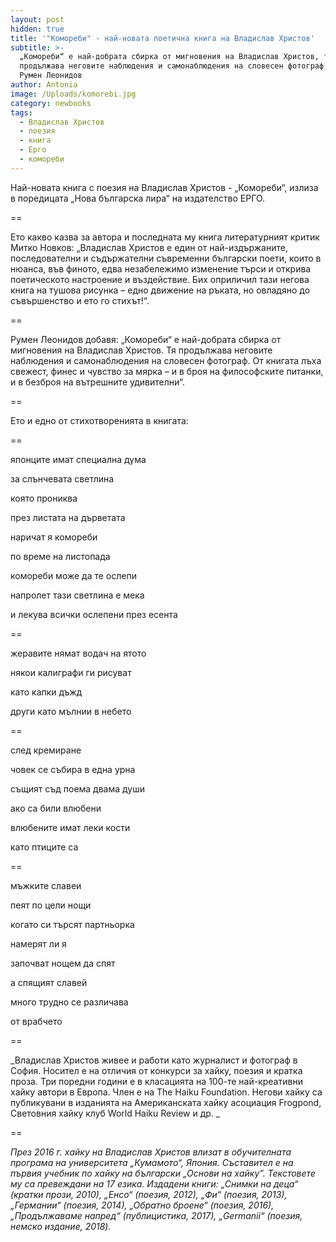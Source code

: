 ```yaml
---
layout: post
hidden: true
title: '"Комореби" - най-новата поетична книга на Владислав Христов'
subtitle: >-
  „Комореби“ е най-добрата сбирка от мигновения на Владислав Христов, тя
  продължава неговите наблюдения и самонаблюдения на словесен фотограф, пише
  Румен Леонидов 
author: Antonia
image: /Uploads/komorebi.jpg
category: newbooks
tags:
  - Владислав Христов
  - поезия
  - книга
  - Ерго
  - комореби
---
```

Най-новата книга с поезия на Владислав Христов - „Комореби“, излиза в поредицата „Нова българска лира“ на издателство ЕРГО.

\==

Ето какво казва за автора и последната му книга литературният критик Митко Новков: „Владислав Христов е един от най-издържаните, последователни и съдържателни съвременни български поети, които в нюанса, във финото, едва незабележимо изменение търси и открива поетическото настроение и въздействие. Бих оприличил тази негова книга на тушова рисунка – едно движение на ръката, но овладяно до съвършенство и ето го стихът!“.

\==

Румен Леонидов добавя: „Комореби“ е най-добрата сбирка от мигновения на Владислав Христов. Тя продължава неговите наблюдения и самонаблюдения на словесен фотограф. От книгата лъха свежест, финес и чувство за мярка – и в броя на философските питанки, и в безброя на вътрешните удивителни“.

\==

Ето и едно от стихотворенията в книгата:

\==

японците имат специална дума 

за слънчевата светлина

която прониква 

през листата на дърветата

наричат я комореби

по време на листопада

комореби може да те ослепи

напролет тази светлина е мека

и лекува всички ослепени през есента

\==

жеравите нямат водач на ятото 

някои калиграфи ги рисуват 

като капки дъжд 

други като мълнии в небето

\==

след кремиране 

човек се събира в една урна 

същият съд поема двама души

ако са били влюбени

влюбените имат леки кости

като птиците са 

\==

мъжките славеи 

пеят по цели нощи

когато си търсят партньорка

намерят ли я

започват нощем да спят

а спящият славей

много трудно се различава 

от врабчето

\==

_Владислав Христов живее и работи като журналист и фотограф в София. Носител е на отличия от конкурси за хайку, поезия и кратка проза. Три поредни години е в класацията на 100-те най-креативни хайку автори в Европа. Член e на The Haiku Foundation. Негови хайку са публикувани в изданията на Американската хайку асоциация Frogpond, Световния хайку клуб World Haiku Review и др. _

\==

_През 2016 г. хайку на Владислав Христов влизат в обучителната програма на университета „Кумамото“, Япония. Съставител е на първия учебник по хайку на български „Основи на хайку”. Текстовете му са превеждани на 17 езика. Издадени книги: „Снимки на деца“ (кратки прози, 2010), „Енсо“ (поезия, 2012), „Фи“ (поезия, 2013), „Германии“ (поезия, 2014), „Обратно броене“ (поезия, 2016), „Продължаваме напред“ (публицистика, 2017), „Germanii“ (поезия, немско издание, 2018)._
